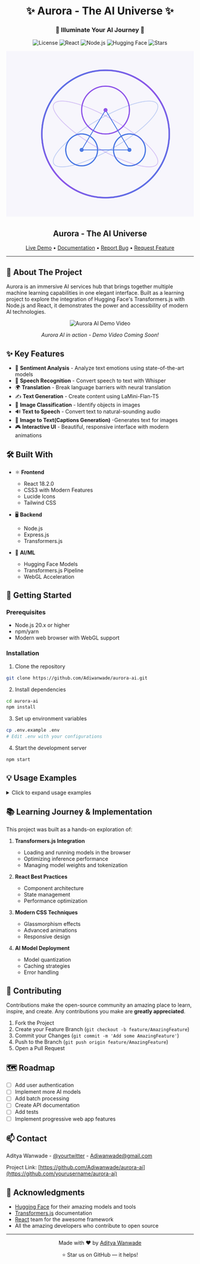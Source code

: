 <div align="center">
  
  <!-- Title Banner -->
  # ✨ Aurora - The AI Universe ✨
  ### 🌌 Illuminate Your AI Journey 🌌

  <!-- Badges -->
  ![License](https://img.shields.io/badge/license-MIT-blue?style=for-the-badge)
  ![React](https://img.shields.io/badge/React-18.2.0-61DAFB?style=for-the-badge&logo=react)
  ![Node.js](https://img.shields.io/badge/Node.js-20.x-339933?style=for-the-badge&logo=node.js)
  ![Hugging Face](https://img.shields.io/badge/🤗%20Transformers.js-2.x-yellow?style=for-the-badge)
  ![Stars](https://img.shields.io/github/stars/yourusername/aurora-ai?style=for-the-badge)
  
  <!-- Project Banner Image -->
  
  ![alt text](./image.png)
  ## Aurora - The AI Universe

  <!-- Quick Links -->
  [Live Demo](your-demo-link) • [Documentation](your-docs-link) • [Report Bug](your-issues-link) • [Request Feature](your-issues-link)

</div>

---

<!-- Project Overview -->
## 🎯 About The Project

Aurora is an immersive AI services hub that brings together multiple machine learning capabilities in one elegant interface. Built as a learning project to explore the integration of Hugging Face's Transformers.js with Node.js and React, it demonstrates the power and accessibility of modern AI technologies.

<!-- Video Demo Placeholder -->
<div align="center">
  <img src="/api/placeholder/800/400" alt="Aurora AI Demo Video"/>
  <p><em>Aurora AI in action - Demo Video Coming Soon!</em></p>
</div>

<!-- Features -->
## ✨ Key Features

- 🎨 **Sentiment Analysis** - Analyze text emotions using state-of-the-art models
- 🎤 **Speech Recognition** - Convert speech to text with Whisper
- 🌍 **Translation** - Break language barriers with neural translation
- ✍️ **Text Generation** - Create content using LaMini-Flan-T5
- 📸 **Image Classification** - Identify objects in images
- 🔊 **Text to Speech** - Convert text to natural-sounding audio
- 📝 **Image to Text(Captions Generation)** -Generates text for images
- 🎮 **Interactive UI** - Beautiful, responsive interface with modern animations

<!-- Tech Stack -->
## 🛠️ Built With

- ⚛️ **Frontend**
  - React 18.2.0
  - CSS3 with Modern Features
  - Lucide Icons
  - Tailwind CSS
  
- 🖥️ **Backend**
  - Node.js
  - Express.js
  - Transformers.js
  
- 🤖 **AI/ML**
  - Hugging Face Models
  - Transformers.js Pipeline
  - WebGL Acceleration

<!-- Getting Started -->
## 🚀 Getting Started

### Prerequisites

- Node.js 20.x or higher
- npm/yarn
- Modern web browser with WebGL support

### Installation

1. Clone the repository
```bash
git clone https://github.com/Adiwanwade/aurora-ai.git
```

2. Install dependencies
```bash
cd aurora-ai
npm install
```

3. Set up environment variables
```bash
cp .env.example .env
# Edit .env with your configurations
```

4. Start the development server
```bash
npm start
```

<!-- Usage Examples -->
## 💡 Usage Examples

<details>
<summary>Click to expand usage examples</summary>

### Sentiment Analysis
```javascript
// Example code for sentiment analysis
const sentiment = await analyze("I love this project!");
console.log(sentiment); // { positive: 0.92, negative: 0.08 }
```

### Text Translation
```javascript
// Example code for translation
const translated = await translate("Hello world", "fr");
console.log(translated); // "Bonjour le monde"
```

</details>

<!-- Learning Journey -->
## 📚 Learning Journey & Implementation

This project was built as a hands-on exploration of:

1. **Transformers.js Integration**
   - Loading and running models in the browser
   - Optimizing inference performance
   - Managing model weights and tokenization

2. **React Best Practices**
   - Component architecture
   - State management
   - Performance optimization

3. **Modern CSS Techniques**
   - Glassmorphism effects
   - Advanced animations
   - Responsive design

4. **AI Model Deployment**
   - Model quantization
   - Caching strategies
   - Error handling

##

<!-- Contributing -->
## 🤝 Contributing

Contributions make the open-source community an amazing place to learn, inspire, and create. Any contributions you make are **greatly appreciated**.

1. Fork the Project
2. Create your Feature Branch (`git checkout -b feature/AmazingFeature`)
3. Commit your Changes (`git commit -m 'Add some AmazingFeature'`)
4. Push to the Branch (`git push origin feature/AmazingFeature`)
5. Open a Pull Request

<!-- Roadmap -->
## 🗺️ Roadmap

- [ ] Add user authentication
- [ ] Implement more AI models
- [ ] Add batch processing
- [ ] Create API documentation
- [ ] Add tests
- [ ] Implement progressive web app features

<!-- Contact -->
## 📫 Contact

Aditya Wanwade - [@yourtwitter](https://twitter.com/yourtwitter) - Adiwanwade@gmail.com

Project Link: [https://github.com/Adiwanwade/aurora-ai](https://github.com/yourusername/aurora-ai)

<!-- Acknowledgments -->
## 🙏 Acknowledgments

- [Hugging Face](https://huggingface.co/) for their amazing models and tools
- [Transformers.js](https://huggingface.co/docs/transformers.js) documentation
- [React](https://reactjs.org/) team for the awesome framework
- All the amazing developers who contribute to open source

---

<div align="center">
  
  Made with ❤️ by [Aditya Wanwade](https://github.com/Adiwanwade)
  
  ⭐️ Star us on GitHub — it helps!

</div>